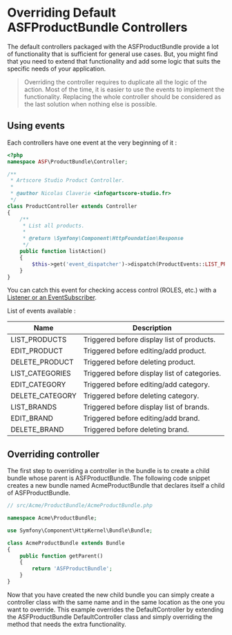 # Overriding Default ASFProductBundle Controllers

The default controllers packaged with the ASFProductBundle provide a lot of functionality that is sufficient for general use cases. But, you might find that you need to extend that functionality and add some logic that suits the specific needs of your application.

> Overriding the controller requires to duplicate all the logic of the action. Most of the time, it is easier to use the events to implement the functionality. Replacing the whole controller should be considered as the last solution when nothing else is possible.

## Using events

Each controllers have one event at the very beginning of it :

```php
<?php
namespace ASF\ProductBundle\Controller;

/**
 * Artscore Studio Product Controller.
 * 
 * @author Nicolas Claverie <info@artscore-studio.fr>
 */
class ProductController extends Controller
{
    /**
     * List all products.
     *
     * @return \Symfony\Component\HttpFoundation\Response
     */
    public function listAction()
    {
        $this->get('event_dispatcher')->dispatch(ProductEvents::LIST_PRODUCTS, new Event());
    }
}
```

You can catch this event for checking access control (ROLES, etc.) with a [Listener or an EventSubscriber][1].

List of events available :

| Name | Description |
| ---- | ----------- |
| LIST_PRODUCTS | Triggered before display list of products. |
| EDIT_PRODUCT | Triggered before editing/add product. |
| DELETE_PRODUCT | Triggered before deleting product. |
| LIST_CATEGORIES | Triggered before display list of categories. |
| EDIT_CATEGORY | Triggered before editing/add category. |
| DELETE_CATEGORY | Triggered before deleting category. |
| LIST_BRANDS | Triggered before display list of brands. |
| EDIT_BRAND | Triggered before editing/add brand. |
| DELETE_BRAND | Triggered before deleting brand. |

## Overriding controller
The first step to overriding a controller in the bundle is to create a child bundle whose parent is ASFProductBundle. The following code snippet creates a new bundle named AcmeProductBundle that declares itself a child of ASFProductBundle.

```php
// src/Acme/ProductBundle/AcmeProductBundle.php

namespace Acme\ProductBundle;

use Symfony\Component\HttpKernel\Bundle\Bundle;

class AcmeProductBundle extends Bundle
{
    public function getParent()
    {
        return 'ASFProductBundle';
    }
}
```
Now that you have created the new child bundle you can simply create a controller class with the same name and in the same location as the one you want to override. This example overrides the DefaultController by extending the ASFProductBundle DefaultController class and simply overriding the method that needs the extra functionality.

[1]:  http://symfony.com/doc/current/components/event_dispatcher.html